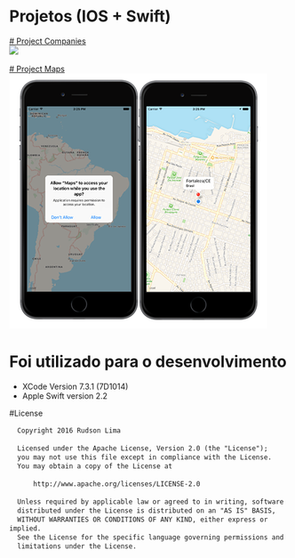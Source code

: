 # Projetos (IOS + Swift)

<a href="https://github.com/rudsonlive/companies-ios"># Project Companies</a><br>
<img src="https://github.com/rudsonlive/companies-ios/blob/master/Image/image_companies.png"><br>

<a href="https://github.com/rudsonlive/maps-ios"># Project Maps</a><br>
<img src="https://github.com/rudsonlive/maps-ios/blob/master/Image/image_maps.png"><br>

# Foi utilizado para o desenvolvimento
  - XCode Version 7.3.1 (7D1014)
  - Apple Swift version 2.2

#License
```
  Copyright 2016 Rudson Lima
 
  Licensed under the Apache License, Version 2.0 (the "License");
  you may not use this file except in compliance with the License.
  You may obtain a copy of the License at
 
      http://www.apache.org/licenses/LICENSE-2.0
 
  Unless required by applicable law or agreed to in writing, software
  distributed under the License is distributed on an "AS IS" BASIS,
  WITHOUT WARRANTIES OR CONDITIONS OF ANY KIND, either express or implied.
  See the License for the specific language governing permissions and
  limitations under the License.
 
````

